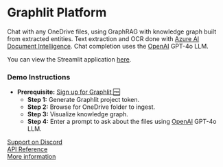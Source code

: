 # Graphlit Platform

Chat with any OneDrive files, using GraphRAG with knowledge graph built from extracted entities.  Text extraction and OCR done with [Azure AI Document Intelligence](https://azure.microsoft.com/en-us/products/ai-services/ai-document-intelligence).  Chat completion uses the [OpenAI](https://www.openai.com) GPT-4o LLM.

You can view the Streamlit application [here](https://graphlit-samples-sharepoint-graph.streamlit.app/).

### Demo Instructions
- **Prerequisite:** [Sign up for Graphlit 🆓](https://docs.graphlit.dev/getting-started/signup)
    - **Step 1:** Generate Graphlit project token.
    - **Step 2:** Browse for OneDrive folder to ingest.
    - **Step 3:** Visualize knowledge graph.
    - **Step 4:** Enter a prompt to ask about the files using [OpenAI](https://www.openai.com) GPT-4o LLM.

[Support on Discord](https://discord.gg/ygFmfjy3Qx)            
[API Reference](https://docs.graphlit.dev/graphlit-data-api/api-reference)     
[More information](https://www.graphlit.com)
